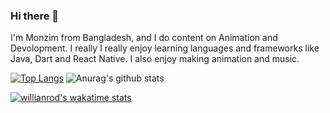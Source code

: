 ### Hi there 👋

I'm Monzim from Bangladesh, and I do content on Animation and Devolopment. I really 
I really enjoy learning languages and frameworks like Java, Dart and React Native. I also enjoy making animation and music.

[![Top Langs](https://github-readme-stats.vercel.app/api/top-langs/?username=monzim&layout=compact)](https://github.com/anuraghazra/github-readme-stats)
![Anurag's github stats](https://github-readme-stats.vercel.app/api?username=monzim&show_icons=true&theme=vision-friendly-dark)

[![willianrod's wakatime stats](https://github-readme-stats.vercel.app/api/wakatime?username=monzim)](https://github.com/anuraghazra/github-readme-stats)
